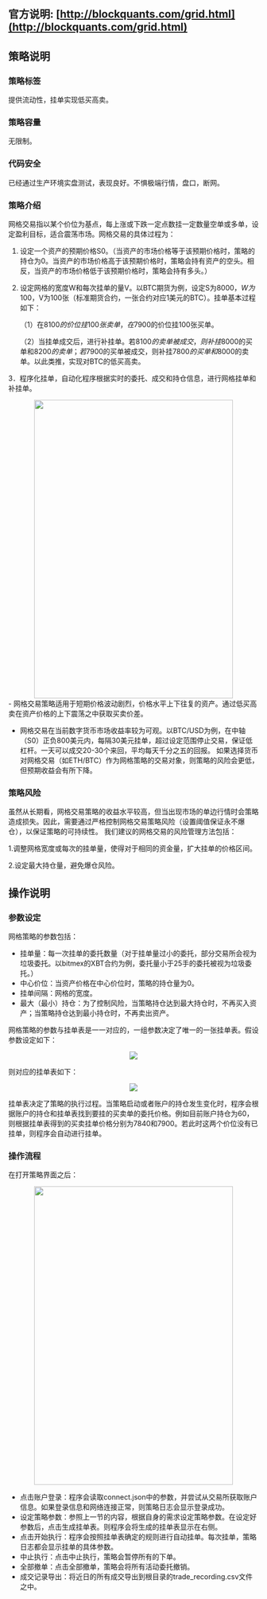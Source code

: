 ## 官方说明: [http://blockquants.com/grid.html](http://blockquants.com/grid.html)
## 策略说明
### 策略标签
提供流动性，挂单实现低买高卖。

### 策略容量
无限制。

### 代码安全
已经通过生产环境实盘测试，表现良好。不惧极端行情，盘口，断网。

### 策略介绍

网格交易指以某个价位为基点，每上涨或下跌一定点数挂一定数量空单或多单，设定盈利目标，适合震荡市场。网格交易的具体过程为：

1.	设定一个资产的预期价格S0。（当资产的市场价格等于该预期价格时，策略的持仓为0。当资产的市场价格高于该预期价格时，策略会持有资产的空头。相反，当资产的市场价格低于该预期价格时，策略会持有多头。）

2.	设定网格的宽度W和每次挂单的量V。以BTC期货为例，设定S为$8000，W为$100，V为100张（标准期货合约，一张合约对应1美元的BTC）。挂单基本过程如下：

	（1）在$8100的价位挂100张卖单，在$7900的价位挂100张买单。

	（2）当挂单成交后，进行补挂单。若$8100的卖单被成交，则补挂$8000的买单和$8200的卖单；若$7900的买单被成交，则补挂$7800的买单和$8000的卖单。以此类推，实现对BTC的低买高卖。

3．程序化挂单，自动化程序根据实时的委托、成交和持仓信息，进行网格挂单和补挂单。

<div align="center">
<img src="http://BlockQuants.com/img/grid.png" height="600" width="400">
 </div>
 - 网格交易策略适用于短期价格波动剧烈，价格水平上下往复的资产。通过低买高卖在资产价格的上下震荡之中获取买卖价差。

 - 网格交易在当前数字货币市场收益率较为可观。以BTC/USD为例，在中轴（S0）正负800美元内，每隔30美元挂单，超过设定范围停止交易，保证低杠杆。一天可以成交20-30个来回，平均每天千分之五的回报。 如果选择货币对网格交易（如ETH/BTC）作为网格策略的交易对象，则策略的风险会更低，但预期收益会有所下降。

### 策略风险

虽然从长期看，网格交易策略的收益水平较高，但当出现市场的单边行情时会策略造成损失。因此，需要通过严格控制网格交易策略风险（设置阈值保证永不爆仓），以保证策略的可持续性。
我们建议的网格交易的风险管理方法包括：

1.调整网格宽度或每次的挂单量，使得对于相同的资金量，扩大挂单的价格区间。

2.设定最大持仓量，避免爆仓风险。

## 操作说明
### 参数设定

网格策略的参数包括：

- 挂单量：每一次挂单的委托数量（对于挂单量过小的委托，部分交易所会视为垃圾委托。以bitmex的XBT合约为例，委托量小于25手的委托被视为垃圾委托。）
- 中心价位：当资产价格在中心价位时，策略的持仓量为0。
- 挂单间隔：网格的宽度。
- 最大（最小）持仓：为了控制风险，当策略持仓达到最大持仓时，不再买入资产；当策略持仓达到最小持仓时，不再卖出资产。

网格策略的参数与挂单表是一一对应的，一组参数决定了唯一的一张挂单表。假设参数设定如下：

<div align="center">
<img src="http://BlockQuants.com/img/grid_par.png"  >
 </div>

则对应的挂单表如下：

<div align="center">
<img src="http://BlockQuants.com/img/grid_table.png"  >
 </div>

挂单表决定了策略的执行过程。当策略启动或者账户的持仓发生变化时，程序会根据账户的持仓和挂单表找到要挂的买卖单的委托价格。例如目前账户持仓为60，则根据挂单表得到的买卖挂单价格分别为7840和7900。若此时这两个价位没有已挂单，则程序会自动进行挂单。

### 操作流程

在打开策略界面之后：
<div align="center">
<img src="http://BlockQuants.com/img/grid_ui.png" height="600" width="400">
 </div>


- 点击账户登录：程序会读取connect.json中的参数，并尝试从交易所获取账户信息。如果登录信息和网络连接正常，则策略日志会显示登录成功。
- 设定策略参数：参照上一节的内容，根据自身的需求设定策略参数。在设定好参数后，点击生成挂单表。则程序会将生成的挂单表显示在右侧。
- 点击开始执行：程序会按照挂单表确定的规则进行自动挂单。每次挂单，策略日志都会显示挂单的具体参数。
- 中止执行：点击中止执行，策略会暂停所有的下单。
- 全部撤单：点击全部撤单，策略会将所有活动委托撤销。
- 成交记录导出：将近日的所有成交导出到根目录的trade_recording.csv文件之中。